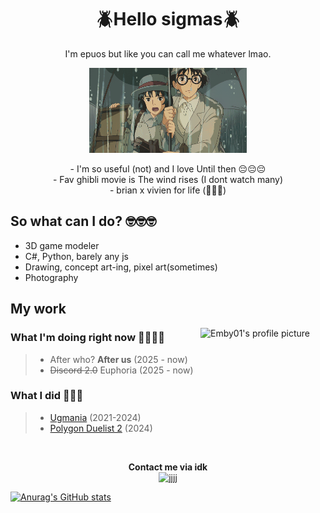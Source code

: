 <h1 align="center">🪲Hello sigmas🪲</h1>

<p align="center">I'm epuos but like you can call me whatever lmao.</p>

<p align="center">
  <img width="50%" height="50%" src="jkbhed.gif">
</p>

<div align="center">
  - I'm so useful (not) and I love Until then 😔😔😔<br>
  - Fav ghibli movie is The wind rises (I dont watch many)<br>
  - brian x vivien for life (🥀❌🪫)
</div>

<h2 align="center"></h2>

<h2>So what can I do? 🤓🤓🤓</h2>

- 3D game modeler 
- C#, Python, barely any js
- Drawing, concept art-ing, pixel art(sometimes)
- Photography

## My work

<img src = "" width = "200" align = right alt = "Emby01's profile picture">

### What I'm doing right now 🥀🥀🥀🥀  
> - After who? **After us** (2025 - now)  
> - ~~Discord 2.0~~ Euphoria (2025 - now)  

### What I did 🥶🥶🥶
> - [Ugmania](https://store.steampowered.com/app/2316310/Ugmania/) (2021-2024)  
> - [Polygon Duelist 2](https://erroneouscreationist.itch.io/polygon-duelist) (2024)

<br>

<p align="center">
  <strong>Contact me via idk</strong><br>
  <img src="https://github.com/user-attachments/assets/fcdc7f0f-3b7a-4673-a514-f41c965d61aa" alt="jjjj" width="200"><br>
  
  [![Anurag's GitHub stats](https://github-readme-stats.vercel.app/api?username=Epuos&show_icons=true&theme=tokyonight&hide_border=true&count_private=true)](https://github.com/anuraghazra/github-readme-stats)
  
</p>
<!---->
